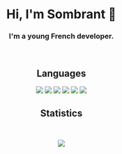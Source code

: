 <h1 align="center" id="heading">Hi, I'm Sombrant 👋</h1>

<h3 align="center">
  I'm a young French developer.
</h3>
<br>

<h2 align="center" id="languages">Languages</h2>
<p align="center">
  <a href="https://en.wikipedia.org/wiki/C_Sharp_(programming_language)"><img src="https://img.shields.io/badge/C%20Sharp-151515.svg?style=for-the-badge&logo=csharp&logoColor=9f9f9f"></a>
  <a href="https://en.wikipedia.org/wiki/Batch_file"><img src="https://img.shields.io/badge/Batch-151515.svg?style=for-the-badge&logo=windowsterminal&logoColor=9f9f9f"></a>
  <a href="https://www.python.org/"><img src="https://img.shields.io/badge/Python-151515.svg?style=for-the-badge&logo=python&logoColor=9f9f9f"></a>
  <a href="https://en.wikipedia.org/wiki/Assembly_language"><img src="https://img.shields.io/badge/Assembly-151515.svg?style=for-the-badge&logo=assembly&logoColor=9f9f9f"></a>
  <a href="https://en.wikipedia.org/wiki/Bash_(Unix_shell)"><img src="https://img.shields.io/badge/Bash-151515.svg?style=for-the-badge&logo=gnu-bash&logoColor=9f9f9f"></a>
  <a href="https://en.wikipedia.org/wiki/PowerShell"><img src="https://img.shields.io/badge/PowerShell-151515.svg?style=for-the-badge&logo=powershell&logoColor=9f9f9f"></a>
</p>

<h2 align="center" id="stats">Statistics</h2>
<br>
<p align="center">
  <a href="https://github.com/sombrant"><img src="https://github-readme-stats.vercel.app/api?username=sombrant&show_icons=true&title_color=fff&icon_color=9f9f9f&text_color=9f9f9f&bg_color=151515"></a>
</p>
